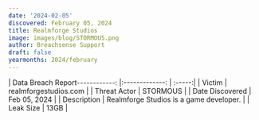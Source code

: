 ```yaml
---
date: '2024-02-05'
discovered: February 05, 2024
title: Realmforge Studios
image: images/blog/STORMOUS.png
author: Breachsense Support
draft: false
yearmonths: 2024/february
---
```


| Data Breach Report------------:     |:-------------:    | :-----:|
| Victim      | realmforgestudios.com      | 
| Threat Actor      | STORMOUS      | 
| Date Discovered      | Feb 05, 2024      | 
| Description      | Realmforge Studios is a game developer.      | 
| Leak Size      | 13GB      | 

